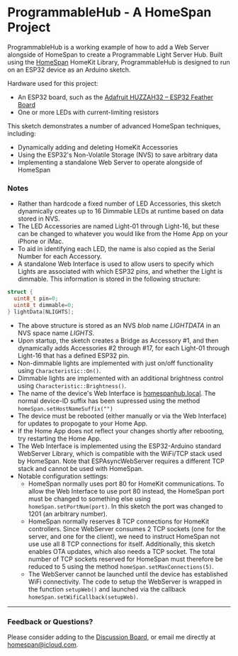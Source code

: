 # ProgrammableHub - A HomeSpan Project

ProgrammableHub is a working example of how to add a Web Server alongside of HomeSpan to create a Programmable Light Server Hub.  Built using the [HomeSpan](https://github.com/HomeSpan/HomeSpan) HomeKit Library, ProgrammableHub is designed to run on an ESP32 device as an Arduino sketch.  

Hardware used for this project:

* An ESP32 board, such as the [Adafruit HUZZAH32 – ESP32 Feather Board](https://www.adafruit.com/product/3405)
* One or more LEDs with current-limiting resistors

This sketch demonstrates a number of advanced HomeSpan techniques, including:

* Dynamically adding and deleting HomeKit Accessories
* Using the ESP32's Non-Volatile Storage (NVS) to save arbitrary data
* Implementing a standalone Web Server to operate alongside of HomeSpan

### Notes

* Rather than hardcode a fixed number of LED Accessories, this sketch dynamically creates up to 16 Dimmable LEDs at runtime based on data stored in NVS.
* The LED Accessories are named Light-01 through Light-16, but these can be changed to whatever you would like from the Home App on your iPhone or iMac.
* To aid in identifying each LED, the name is also copied as the Serial Number for each Accessory.
* A standalone Web Interface is used to allow users to specify which Lights are associated with which ESP32 pins, and whether the Light is dimmable.  This information is stored in the following structure:

```C++
struct {
  uint8_t pin=0;
  uint8_t dimmable=0;
} lightData[NLIGHTS];
```

* The above structure is stored as an NVS *blob* name *LIGHTDATA* in an NVS space name *LIGHTS*.
* Upon startup, the sketch creates a Bridge as Accessory #1, and then dynamically adds Accessories #2 through #17, for each Light-01 through Light-16 that has a defined ESP32 pin.
* Non-dimmable lights are implemented with just on/off functionality using `Characteristic::On()`.
* Dimmable lights are implemented with an additional brightness control using `Characteristic::Brightness()`.
* The name of the device's Web Interface is [homespanhub.local](http://homespanhub.local).  The normal device-ID suffix has been supressed using the method `homeSpan.setHostNameSuffix("")`
* The device must be rebooted (either manually or via the Web Interface) for updates to propogate to your Home App.
* If the Home App does not reflect your changes shortly after rebooting, try restarting the Home App.
* The Web Interface is implemented using the ESP32-Arduino standard WebServer Library, which is compatible with the WiFi/TCP stack used by HomeSpan.  Note that ESPAsyncWebServer requires a different TCP stack and cannot be used with HomeSpan.
* Notable configuration settings:
  * HomeSpan normally uses port 80 for HomeKit communications.  To allow the Web Interface to use port 80 instead, the HomeSpan port must be changed to something else using `homeSpan.setPortNum(port)`.  In this sketch the port was changed to 1201 (an arbitrary number).
  * HomeSpan normally reserves 8 TCP connections for HomeKit controllers.  Since WebServer consumes 2 TCP sockets (one for the server, and one for the client), we need to instruct HomeSpan not use use all 8 TCP connections for itself.  Additionally, this sketch enables OTA updates, which also needs a TCP socket.  The total number of TCP sockets reserved for HomeSpan must therefore be reduced to 5 using the method `homeSpan.setMaxConnections(5)`.
  * The WebServer cannot be launched until the device has established WiFi connectivity.  The code to setup the WebServer is wrapped in the function `setupWeb()` and launched via the callback `homeSpan.setWifiCallback(setupWeb)`.

---

### Feedback or Questions?

Please consider adding to the [Discussion Board](https://github.com/HomeSpan/HomeSpan/discussions), or email me directly at [homespan@icloud.com](mailto:homespan@icloud.com).




